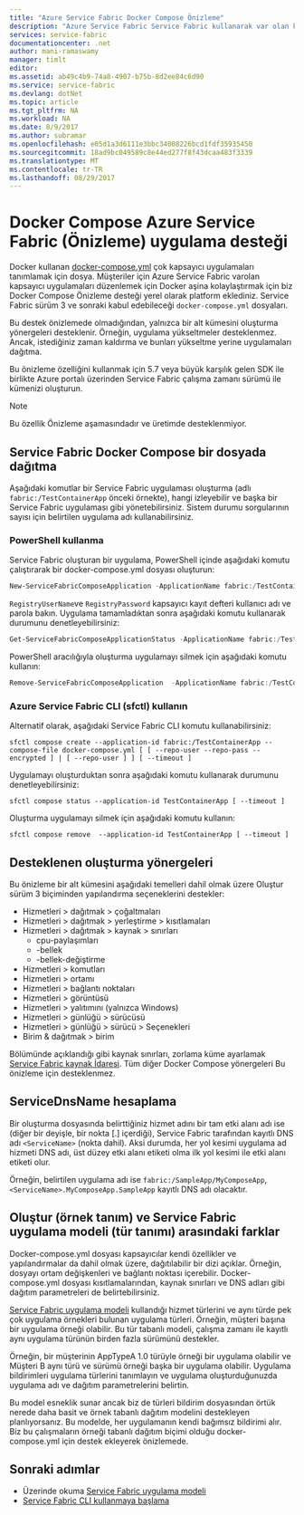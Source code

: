 ```yaml
---
title: "Azure Service Fabric Docker Compose Önizleme"
description: "Azure Service Fabric Service Fabric kullanarak var olan kapsayıcıları düzenlemek kolay hale getirmek için Docker Compose'u biçimi kabul eder. Bu destek, şu anda önizlemede değil."
services: service-fabric
documentationcenter: .net
author: mani-ramaswamy
manager: timlt
editor: 
ms.assetid: ab49c4b9-74a8-4907-b75b-8d2ee84c6d90
ms.service: service-fabric
ms.devlang: dotNet
ms.topic: article
ms.tgt_pltfrm: NA
ms.workload: NA
ms.date: 8/9/2017
ms.author: subramar
ms.openlocfilehash: e05d1a3d6111e3bbc34008226bcd1fdf35935450
ms.sourcegitcommit: 18ad9bc049589c8e44ed277f8f43dcaa483f3339
ms.translationtype: MT
ms.contentlocale: tr-TR
ms.lasthandoff: 08/29/2017
---
```

# <a name="docker-compose-application-support-in-azure-service-fabric-preview"></a>Docker Compose Azure Service Fabric (Önizleme) uygulama desteği

Docker kullanan [docker-compose.yml](https://docs.docker.com/compose) çok kapsayıcı uygulamaları tanımlamak için dosya. Müşteriler için Azure Service Fabric varolan kapsayıcı uygulamaları düzenlemek için Docker aşina kolaylaştırmak için biz Docker Compose Önizleme desteği yerel olarak platform eklediniz. Service Fabric sürüm 3 ve sonraki kabul edebileceği `docker-compose.yml` dosyaları. 

Bu destek önizlemede olmadığından, yalnızca bir alt kümesini oluşturma yönergeleri desteklenir. Örneğin, uygulama yükseltmeler desteklenmez. Ancak, istediğiniz zaman kaldırma ve bunları yükseltme yerine uygulamaları dağıtma.

Bu önizleme özelliğini kullanmak için 5.7 veya büyük karşılık gelen SDK ile birlikte Azure portalı üzerinden Service Fabric çalışma zamanı sürümü ile kümenizi oluşturun. 

> [!NOTE]
> Bu özellik Önizleme aşamasındadır ve üretimde desteklenmiyor.

## <a name="deploy-a-docker-compose-file-on-service-fabric"></a>Service Fabric Docker Compose bir dosyada dağıtma

Aşağıdaki komutlar bir Service Fabric uygulaması oluşturma (adlı `fabric:/TestContainerApp` önceki örnekte), hangi izleyebilir ve başka bir Service Fabric uygulaması gibi yönetebilirsiniz. Sistem durumu sorgularının sayısı için belirtilen uygulama adı kullanabilirsiniz.

### <a name="use-powershell"></a>PowerShell kullanma

Service Fabric oluşturan bir uygulama, PowerShell içinde aşağıdaki komutu çalıştırarak bir docker-compose.yml dosyası oluşturun:

```powershell
New-ServiceFabricComposeApplication -ApplicationName fabric:/TestContainerApp -Compose docker-compose.yml [-RegistryUserName <>] [-RegistryPassword <>] [-PasswordEncrypted]
```

`RegistryUserName`ve `RegistryPassword` kapsayıcı kayıt defteri kullanıcı adı ve parola bakın. Uygulama tamamladıktan sonra aşağıdaki komutu kullanarak durumunu denetleyebilirsiniz:

```powershell
Get-ServiceFabricComposeApplicationStatus -ApplicationName fabric:/TestContainerApp -GetAllPages
```

PowerShell aracılığıyla oluşturma uygulamayı silmek için aşağıdaki komutu kullanın:

```powershell
Remove-ServiceFabricComposeApplication  -ApplicationName fabric:/TestContainerApp
```

### <a name="use-azure-service-fabric-cli-sfctl"></a>Azure Service Fabric CLI (sfctl) kullanın

Alternatif olarak, aşağıdaki Service Fabric CLI komutu kullanabilirsiniz:

```azurecli
sfctl compose create --application-id fabric:/TestContainerApp --compose-file docker-compose.yml [ [ --repo-user --repo-pass --encrypted ] | [ --repo-user ] ] [ --timeout ]
```

Uygulamayı oluşturduktan sonra aşağıdaki komutu kullanarak durumunu denetleyebilirsiniz:

```azurecli
sfctl compose status --application-id TestContainerApp [ --timeout ]
```

Oluşturma uygulamayı silmek için aşağıdaki komutu kullanın:

```azurecli
sfctl compose remove  --application-id TestContainerApp [ --timeout ]
```

## <a name="supported-compose-directives"></a>Desteklenen oluşturma yönergeleri

Bu önizleme bir alt kümesini aşağıdaki temelleri dahil olmak üzere Oluştur sürüm 3 biçiminden yapılandırma seçeneklerini destekler:

* Hizmetleri > dağıtmak > çoğaltmaları
* Hizmetleri > dağıtmak > yerleştirme > kısıtlamaları
* Hizmetleri > dağıtmak > kaynak > sınırları
    * cpu-paylaşımları
    * -bellek
    * -bellek-değiştirme
* Hizmetleri > komutları
* Hizmetleri > ortamı
* Hizmetleri > bağlantı noktaları
* Hizmetleri > görüntüsü
* Hizmetleri > yalıtımını (yalnızca Windows)
* Hizmetleri > günlüğü > sürücüsü
* Hizmetleri > günlüğü > sürücü > Seçenekleri
* Birim & dağıtmak > birim

Bölümünde açıklandığı gibi kaynak sınırları, zorlama küme ayarlamak [Service Fabric kaynak İdaresi](service-fabric-resource-governance.md). Tüm diğer Docker Compose yönergeleri Bu önizleme için desteklenmez.

## <a name="servicednsname-computation"></a>ServiceDnsName hesaplama

Bir oluşturma dosyasında belirttiğiniz hizmet adını bir tam etki alanı adı ise (diğer bir deyişle, bir nokta [.] içerdiği), Service Fabric tarafından kayıtlı DNS adı `<ServiceName>` (nokta dahil). Aksi durumda, her yol kesimi uygulama ad hizmeti DNS adı, üst düzey etki alanı etiketi olma ilk yol kesimi ile etki alanı etiketi olur.

Örneğin, belirtilen uygulama adı ise `fabric:/SampleApp/MyComposeApp`, `<ServiceName>.MyComposeApp.SampleApp` kayıtlı DNS adı olacaktır.

## <a name="differences-between-compose-instance-definition-and-service-fabric-application-model-type-definition"></a>Oluştur (örnek tanım) ve Service Fabric uygulama modeli (tür tanımı) arasındaki farklar

Docker-compose.yml dosyası kapsayıcılar kendi özellikler ve yapılandırmalar da dahil olmak üzere, dağıtılabilir bir dizi açıklar.
Örneğin, dosyayı ortam değişkenleri ve bağlantı noktası içerebilir. Docker-compose.yml dosyası kısıtlamalarından, kaynak sınırları ve DNS adları gibi dağıtım parametreleri de belirtebilirsiniz.

[Service Fabric uygulama modeli](service-fabric-application-model.md) kullandığı hizmet türlerini ve aynı türde pek çok uygulama örnekleri bulunan uygulama türleri. Örneğin, müşteri başına bir uygulama örneği olabilir. Bu tür tabanlı modeli, çalışma zamanı ile kayıtlı aynı uygulama türünün birden fazla sürümünü destekler.

Örneğin, bir müşterinin AppTypeA 1.0 türüyle örneği bir uygulama olabilir ve Müşteri B aynı türü ve sürümü örneği başka bir uygulama olabilir. Uygulama bildirimleri uygulama türlerini tanımlayın ve uygulama oluşturduğunuzda uygulama adı ve dağıtım parametrelerini belirtin.

Bu model esneklik sunar ancak biz de türleri bildirim dosyasından örtük nerede daha basit ve örnek tabanlı dağıtım modelini destekleyen planlıyorsanız. Bu modelde, her uygulamanın kendi bağımsız bildirimi alır. Biz bu çalışmaların örneği tabanlı dağıtım biçimi olduğu docker-compose.yml için destek ekleyerek önizlemede.

## <a name="next-steps"></a>Sonraki adımlar

* Üzerinde okuma [Service Fabric uygulama modeli](service-fabric-application-model.md)
* [Service Fabric CLI kullanmaya başlama](service-fabric-cli.md)
